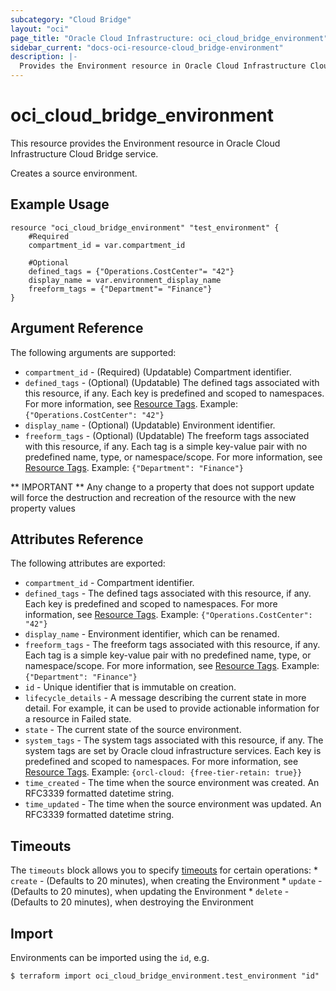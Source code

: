 ```yaml
---
subcategory: "Cloud Bridge"
layout: "oci"
page_title: "Oracle Cloud Infrastructure: oci_cloud_bridge_environment"
sidebar_current: "docs-oci-resource-cloud_bridge-environment"
description: |-
  Provides the Environment resource in Oracle Cloud Infrastructure Cloud Bridge service
---
```


# oci_cloud_bridge_environment
This resource provides the Environment resource in Oracle Cloud Infrastructure Cloud Bridge service.

Creates a source environment.


## Example Usage

```hcl
resource "oci_cloud_bridge_environment" "test_environment" {
	#Required
	compartment_id = var.compartment_id

	#Optional
	defined_tags = {"Operations.CostCenter"= "42"}
	display_name = var.environment_display_name
	freeform_tags = {"Department"= "Finance"}
}
```

## Argument Reference

The following arguments are supported:

* `compartment_id` - (Required) (Updatable) Compartment identifier.
* `defined_tags` - (Optional) (Updatable) The defined tags associated with this resource, if any. Each key is predefined and scoped to namespaces. For more information, see [Resource Tags](https://docs.cloud.oracle.com/iaas/Content/General/Concepts/resourcetags.htm). Example: `{"Operations.CostCenter": "42"}` 
* `display_name` - (Optional) (Updatable) Environment identifier.
* `freeform_tags` - (Optional) (Updatable) The freeform tags associated with this resource, if any. Each tag is a simple key-value pair with no predefined name, type, or namespace/scope. For more information, see [Resource Tags](https://docs.cloud.oracle.com/iaas/Content/General/Concepts/resourcetags.htm). Example: `{"Department": "Finance"}` 


** IMPORTANT **
Any change to a property that does not support update will force the destruction and recreation of the resource with the new property values

## Attributes Reference

The following attributes are exported:

* `compartment_id` - Compartment identifier.
* `defined_tags` - The defined tags associated with this resource, if any. Each key is predefined and scoped to namespaces. For more information, see [Resource Tags](https://docs.cloud.oracle.com/iaas/Content/General/Concepts/resourcetags.htm). Example: `{"Operations.CostCenter": "42"}` 
* `display_name` - Environment identifier, which can be renamed.
* `freeform_tags` - The freeform tags associated with this resource, if any. Each tag is a simple key-value pair with no predefined name, type, or namespace/scope. For more information, see [Resource Tags](https://docs.cloud.oracle.com/iaas/Content/General/Concepts/resourcetags.htm). Example: `{"Department": "Finance"}` 
* `id` - Unique identifier that is immutable on creation.
* `lifecycle_details` - A message describing the current state in more detail. For example, it can be used to provide actionable information for a resource in Failed state.
* `state` - The current state of the source environment.
* `system_tags` - The system tags associated with this resource, if any. The system tags are set by Oracle cloud infrastructure services. Each key is predefined and scoped to namespaces. For more information, see [Resource Tags](https://docs.cloud.oracle.com/iaas/Content/General/Concepts/resourcetags.htm). Example: `{orcl-cloud: {free-tier-retain: true}}` 
* `time_created` - The time when the source environment was created. An RFC3339 formatted datetime string.
* `time_updated` - The time when the source environment was updated. An RFC3339 formatted datetime string.

## Timeouts

The `timeouts` block allows you to specify [timeouts](https://registry.terraform.io/providers/hashicorp/oci/latest/docs/guides/changing_timeouts) for certain operations:
	* `create` - (Defaults to 20 minutes), when creating the Environment
	* `update` - (Defaults to 20 minutes), when updating the Environment
	* `delete` - (Defaults to 20 minutes), when destroying the Environment


## Import

Environments can be imported using the `id`, e.g.

```
$ terraform import oci_cloud_bridge_environment.test_environment "id"
```

